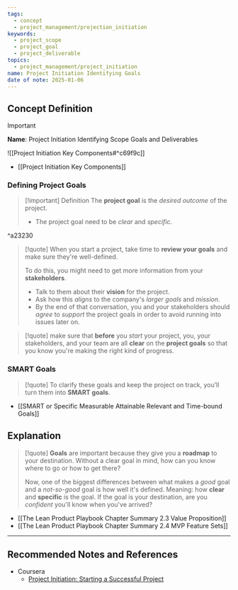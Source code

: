 ```yaml
---
tags:
  - concept
  - project_management/projection_initiation
keywords:
  - project_scope
  - project_goal
  - project_deliverable
topics:
  - project_management/project_initiation
name: Project Initiation Identifying Goals
date of note: 2025-01-06
---
```


## Concept Definition

>[!important]
>**Name**: Project Initiation Identifying Scope Goals and Deliverables

![[Project Initiation Key Components#^c69f9c]]

- [[Project Initiation Key Components]]

### Defining Project Goals

>[!important] Definition
>The **project goal** is the *desired outcome* of the project. 
>- The project goal need to be *clear* and *specific*. 

^a23230

>[!quote]
>When you start a project, take time to **review your goals** and make sure they're well-defined.
> 
> To do this, you might need to get more information from your **stakeholders**. 
> - Talk to them about their **vision** for the project. 
> - Ask how this *aligns* to the company's *larger goals* and *mission*. 
> - By the end of that conversation, you and your stakeholders should *agree* to *support* the project goals in order to avoid running into issues later on.

>[!quote]
>make sure that **before** you *start* your project, you, your stakeholders, and your team are all **clear** on the **project goals** so that you know you're making the right kind of progress.


### SMART Goals

>[!quote]
>To clarify these goals and keep the project on track, you’ll turn them into **SMART goals**.

- [[SMART or Specific Measurable Attainable Relevant and Time-bound Goals]]





## Explanation

>[!quote]
>**Goals** are important because they give you a **roadmap** to your destination. Without a clear goal in mind, how can you know where to go or how to get there?
>
>Now, one of the biggest differences between what makes a *good* goal and a *not-so-good* goal is how well it's defined. Meaning: how **clear** and **specific** is the goal. If the goal is your destination, are you *confident* you'll know when you've arrived?


- [[The Lean Product Playbook Chapter Summary 2.3 Value Proposition]]
- [[The Lean Product Playbook Chapter Summary 2.4 MVP Feature Sets]]



-----------
##  Recommended Notes and References

- Coursera
	- [Project Initiation: Starting a Successful Project](https://www.coursera.org/learn/project-initiation-google/home/welcome)